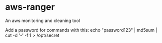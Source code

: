 # aws-ranger
An aws monitoring and cleaning tool

Add a password for commands with this:
echo "password123" | md5sum | cut -d '-' -f 1 > /opt/secret
